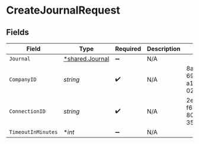 # CreateJournalRequest


## Fields

| Field                                             | Type                                              | Required                                          | Description                                       | Example                                           |
| ------------------------------------------------- | ------------------------------------------------- | ------------------------------------------------- | ------------------------------------------------- | ------------------------------------------------- |
| `Journal`                                         | [*shared.Journal](../../models/shared/journal.md) | :heavy_minus_sign:                                | N/A                                               |                                                   |
| `CompanyID`                                       | *string*                                          | :heavy_check_mark:                                | N/A                                               | 8a210b68-6988-11ed-a1eb-0242ac120002              |
| `ConnectionID`                                    | *string*                                          | :heavy_check_mark:                                | N/A                                               | 2e9d2c44-f675-40ba-8049-353bfcb5e171              |
| `TimeoutInMinutes`                                | **int*                                            | :heavy_minus_sign:                                | N/A                                               |                                                   |